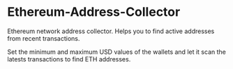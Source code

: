 # Ethereum-Address-Collector
 Ethereum network address collector. Helps you to find active addresses from recent transactions.

Set the minimum and maximum USD values of the wallets and let it scan the latests transactions to find ETH addresses.
